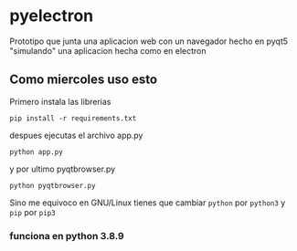 # pyelectron
Prototipo que junta una aplicacion web con un navegador hecho en pyqt5 "simulando" una aplicacion hecha como en electron


## Como miercoles uso esto

Primero instala las librerias

```
pip install -r requirements.txt
```

despues ejecutas el archivo app.py
```
python app.py
```

y por ultimo pyqtbrowser.py
```
python pyqtbrowser.py
```

Sino me equivoco en GNU/Linux tienes que cambiar ```python``` por ```python3``` y ```pip``` por ```pip3```

### funciona en python 3.8.9
